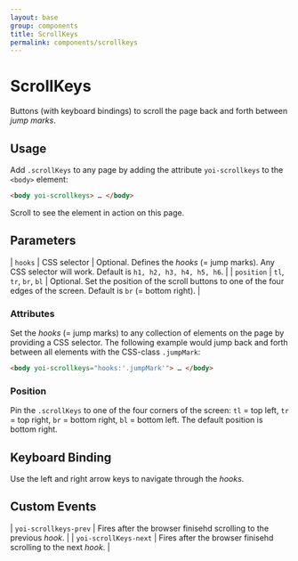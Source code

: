 ```yaml
---
layout: base
group: components
title: ScrollKeys
permalink: components/scrollkeys
---
```


# ScrollKeys

<p class="intro">Buttons (with keyboard bindings) to scroll the page back and forth between <i>jump marks</i>.</p>

## Usage

Add `.scrollKeys` to any page by adding the attribute `yoi-scrollkeys` to the `<body>` element:

```html
<body yoi-scrollkeys> … </body>
```

Scroll to see the element in action on this page.

## Parameters

| `hooks`    | CSS selector           | Optional. Defines the *hooks* (= jump marks). Any CSS selector will work. Default is `h1, h2, h3, h4, h5, h6`.             |
| `position` | `tl`, `tr`, `br`, `bl` | Optional. Set the position of the scroll buttons to one of the four edges of the screen. Default is `br` (= bottom right). |

### Attributes

Set the *hooks* (= jump marks) to any collection of elements on the page by providing a CSS selector. The following example would jump back and forth between all elements with the CSS-class `.jumpMark`:

```html
<body yoi-scrollkeys="hooks:'.jumpMark'"> … </body>
```

### Position

Pin the `.scrollKeys` to one of the four corners of the screen: `tl` = top left, `tr` = top right, `br` = bottom right, `bl` = bottom left. The default position is bottom right.

## Keyboard Binding

Use the left and right arrow keys to navigate through the *hooks*.

## Custom Events

| `yoi-scrollkeys-prev`  | Fires after the browser finisehd scrolling to the previous *hook*. |
| `yoi-scrollKeys-next`  | Fires after the browser finisehd scrolling to the next *hook*.     |
